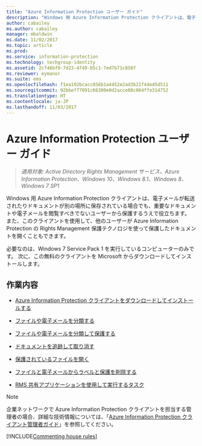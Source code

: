 ```yaml
---
title: "Azure Information Protection ユーザー ガイド"
description: "Windows 用 Azure Information Protection クライアントは、電子メールが転送されたりドキュメントが別の場所に保存されている場合でも、重要なドキュメントや電子メールを閲覧すべきでないユーザーから保護するうえで役立ちます。"
author: cabailey
ms.author: cabailey
manager: mbaldwin
ms.date: 11/02/2017
ms.topic: article
ms.prod: 
ms.service: information-protection
ms.technology: techgroup-identity
ms.assetid: 2cf46bf9-7d23-4f49-b5c1-7ed7b71c858f
ms.reviewer: eymanor
ms.suite: ems
ms.openlocfilehash: f1ea192bcacc856b1a4452e2ad3b21f4de45d511
ms.sourcegitcommit: 92bbef77091c66300e0d2acce60c064ffe314752
ms.translationtype: HT
ms.contentlocale: ja-JP
ms.lasthandoff: 11/03/2017
---
```

# <a name="azure-information-protection-user-guide"></a>Azure Information Protection ユーザー ガイド

>*適用対象: Active Directory Rights Management サービス、Azure Information Protection、Windows 10、Windows 8.1、Windows 8、Windows 7 SP1*

Windows 用 Azure Information Protection クライアントは、電子メールが転送されたりドキュメントが別の場所に保存されている場合でも、重要なドキュメントや電子メールを閲覧すべきでないユーザーから保護するうえで役立ちます。 また、このクライアントを使用して、他のユーザーが Azure Information Protection の Rights Management 保護テクノロジを使って保護したドキュメントを開くこともできます。

必要なのは、Windows 7 Service Pack 1 を実行しているコンピューターのみです。 次に、この無料のクライアントを Microsoft からダウンロードしてインストールします。


## <a name="what-do-you-want-to-do"></a>作業内容

- [Azure Information Protection クライアントをダウンロードしてインストールする](install-client-app.md)

- [ファイルや電子メールを分類する](client-classify.md)

- [ファイルや電子メールを分類して保護する](client-classify-protect.md)

- [ドキュメントを追跡して取り消す](client-track-revoke.md)

- [保護されているファイルを開く](client-view-use-files.md)

- [ファイルと電子メールからラベルと保護を削除する](client-remove-label-protection.md)

- [RMS 共有アプリケーションを使用して実行するタスク](upgrade-client-app.md)


> [!NOTE]
> 企業ネットワークで Azure Information Protection クライアントを担当する管理者の場合、詳細な技術情報については、「[Azure Information Protection クライアント管理者ガイド](client-admin-guide.md)」を参照してください。 


[!INCLUDE[Commenting house rules](../includes/houserules.md)]